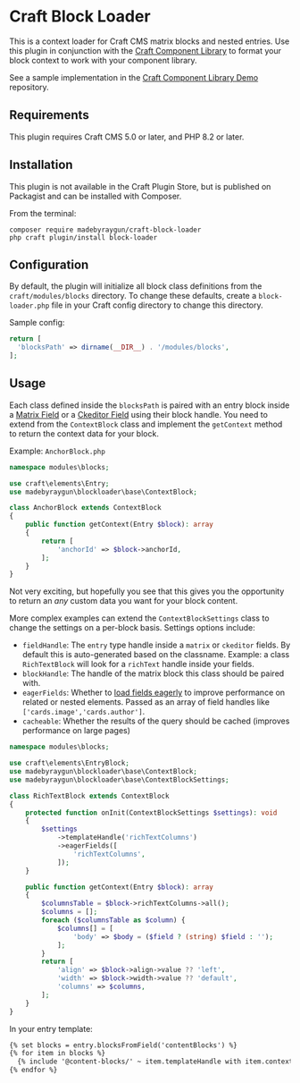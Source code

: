 # Craft Block Loader

This is a context loader for Craft CMS matrix blocks and nested entries. Use this plugin in conjunction with the [Craft Component Library](https://github.com/madebyraygun/craft-component-library) to format your block context to work with your component library.

See a sample implementation in the [Craft Component Library Demo](https://github.com/madebyraygun/craft-component-library-demo) repository.

## Requirements

This plugin requires Craft CMS 5.0 or later, and PHP 8.2 or later.

## Installation

This plugin is not available in the Craft Plugin Store, but is published on Packagist and can be installed with Composer.

From the terminal:

```
composer require madebyraygun/craft-block-loader
php craft plugin/install block-loader
```

## Configuration

By default, the plugin will initialize all block class definitions from the `craft/modules/blocks` directory.
To change these defaults, create a `block-loader.php` file in your Craft config directory to change this directory.

Sample config:
```php
return [
  'blocksPath' => dirname(__DIR__) . '/modules/blocks',
];
```

## Usage
Each class defined inside the `blocksPath` is paired with an entry block inside a [Matrix Field](https://docs.craftcms.com/api/v5/craft-fields-matrix.html#matrix) or a [Ckeditor Field](https://github.com/craftcms/ckeditor) using their block handle. You need to extend from the `ContextBlock` class and implement the `getContext` method to return the context data for your block.

Example:
`AnchorBlock.php`
```php
namespace modules\blocks;

use craft\elements\Entry;
use madebyraygun\blockloader\base\ContextBlock;

class AnchorBlock extends ContextBlock
{
    public function getContext(Entry $block): array
    {
        return [
            'anchorId' => $block->anchorId,
        ];
    }
}
```

Not very exciting, but hopefully you see that this gives you the opportunity to return an _any_ custom data you want for your block content.

More complex examples can extend the `ContextBlockSettings` class to change the settings on a per-block basis. Settings options include:
* `fieldHandle`: The `entry` type handle inside a `matrix` or `ckeditor` fields. By default this is auto-generated based on the classname. Example: a class `RichTextBlock` will look for a `richText` handle inside your fields.
* `blockHandle`: The handle of the matrix block this class should be paired with.
* `eagerFields`: Whether to [load fields eagerly](https://craftcms.com/docs/5.x/development/eager-loading.html) to improve performance on related or nested elements. Passed as an array of field handles like `['cards.image','cards.author']`.
* `cacheable`: Whether the results of the query should be cached (improves performance on large pages)

```php
namespace modules\blocks;

use craft\elements\EntryBlock;
use madebyraygun\blockloader\base\ContextBlock;
use madebyraygun\blockloader\base\ContextBlockSettings;

class RichTextBlock extends ContextBlock
{
    protected function onInit(ContextBlockSettings $settings): void
    {
        $settings
            ->templateHandle('richTextColumns')
            ->eagerFields([
                'richTextColumns',
            ]);
    }

    public function getContext(Entry $block): array
    {
        $columnsTable = $block->richTextColumns->all();
        $columns = [];
        foreach ($columnsTable as $column) {
            $columns[] = [
                'body' => $body = ($field ? (string) $field : '');
            ];
        }
        return [
            'align' => $block->align->value ?? 'left',
            'width' => $block->width->value ?? 'default',
            'columns' => $columns,
        ];
    }
}
```

In your entry template:

```html
{% set blocks = entry.blocksFromField('contentBlocks') %}
{% for item in blocks %}
  {% include '@content-blocks/' ~ item.templateHandle with item.context %}
{% endfor %}
```
